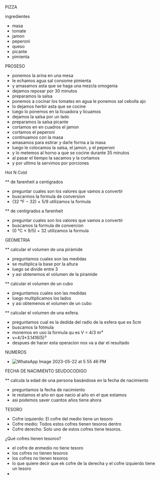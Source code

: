 PIZZA

ingredientes 

* masa 
* tomate 
* jamon
* peperoni
* queso  
* picante 
* pimienta 

PROSESO

* ponemos la arina en una mesa 
* le echamos agua sal consome pimienta 
* y amasamos asta que se haga una mezcla omogenia
* dejamos reposar por 30 minutos 
* preparamos la salsa 
* ponemos a cocinar los tomates en agua le ponemos sal cebolla ajo
* lo dejamos herbir asta que se cocine
* luego lo ponemos en la licuadora y licuamos 
* dejamos la salsa por un lado
* preparamos la salsa picante 
* cortamos en en cuadros el jamon 
* cortamos el peperoni 
* continuamos con la masa 
* amasamos para estirar y darle forma a la masa 
* luego le colocamos la salsa, el jamon, y el peperoni
* y lo metemos al horno a que se cocine durante 35 minutos
* al pasar el tiempo la sacamos y la cortamos 
* y por ultimo la servimos por porciones 





Hot N Cold

** de farenheit a centigrados 
* preguntar cuales son los valores que vamos a convertir  
* buscarmos la formula de conversion 
* (32 °F − 32) × 5/9 utilizamos la formula 

** de centigrados a  farenheit 
* preguntar cuales son los valores que vamos a convertir
* buscamos la formula de convercion
* (0 °C × 9/5) + 32 utilizamos la formula 



GEOMETRIA

** calcular el volumen de una pirámide
* preguntamos cuales son las medidas 
* se multiplica la base por la altura 
* luego se divide entre 3
* y asi obtenemos el volumen de la piramide


** calcular el volumen de un cubo
* preguntamos cuales son las medidas 
* luego multiplicamos los lados 
* y asi obtemenos el volumen de un cubo 

** calcular el volumen de una esfera.
* preguntamos cual es la dedida del radio de la esfera que es 5cm
* buscamos la fotmula 
* monemos en uso la formula qu es V = 4/3 πr³
* v=4/3*3.1416(5)³
* despues de hacer esta operacion nos va a dar el resultado

NUMEROS
* ![WhatsApp Image 2023-05-22 at 5 55 46 PM](https://github.com/Ashley2019/codr-ashley/assets/132409297/51af7104-1020-4923-ae96-b0075887cff3)


FECHA DE NACIMIENTO SEUDOCODIGO

** calcula la edad de una persona basándose en la fecha de nacimiento

* preguntamos la fecha de nacimiento 
* le restamos el año en que nacio al año en el que estamos
* asi podemos saver cuantos años tiene ahora


TESORO
* Cofre izquierdo: El cofre del medio tiene un tesoro
* Cofre medio: Todos estos cofres tienen tesoros dentro
* Cofre derecho: Solo uno de estos cofres tiene tesoros.

¿Qué cofres tienen tesoros?

* el cofre de enmedio no tiene tesoro
* los cofres no tienen tesoros 
* los cofres no tienen tesoros 
*  lo que quiere decir que ek cofre de la derecha y el cofre izquierdo tiene un tesoro
*  
 
 

